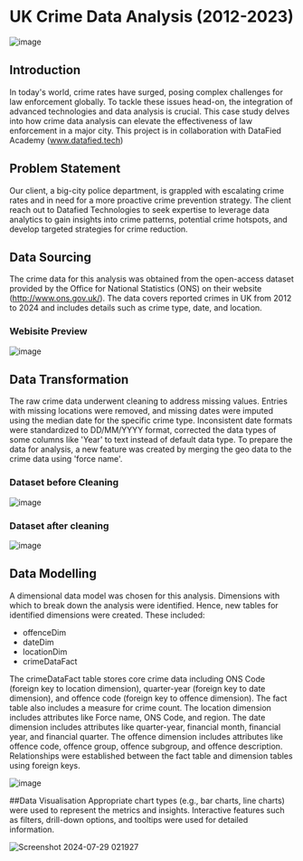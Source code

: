 # UK Crime Data Analysis (2012-2023)

![image](https://github.com/Samuel-Neche/crimeDataAnalysis/assets/117985333/93a6d2a3-5827-4ec6-a31f-1587548dfcdb)


## Introduction
In today's world, crime rates have surged, posing complex challenges for law enforcement globally. To tackle these issues head-on, the integration of advanced technologies and data analysis is crucial. This case study delves into how crime data analysis can elevate the effectiveness of law enforcement in a major city.
This project is in collaboration with DataFied Academy (www.datafied.tech)

## Problem Statement
Our client, a big-city police department, is grappled with escalating crime rates and in need for a more proactive crime prevention strategy. The client reach out to Datafied Technologies to seek expertise to leverage data analytics to gain insights into crime patterns, potential crime hotspots, and develop targeted strategies for crime reduction.

## Data Sourcing
The crime data for this analysis was obtained from the open-access dataset provided by the Office for National Statistics (ONS) on their website (http://www.ons.gov.uk/). The data covers reported crimes in UK from 2012 to 2024 and includes details such as crime type, date, and location.
### Webisite Preview
![image](https://github.com/Samuel-Neche/crimeDataAnalysis/assets/117985333/d3f5a8ec-acbd-4752-953b-6163c8f053c4)


## Data Transformation
The raw crime data underwent cleaning to address missing values. Entries with missing locations were removed, and missing dates were imputed using the median date for the specific crime type. Inconsistent date formats were standardized to DD/MM/YYYY format, corrected the data types of some columns like 'Year' to text instead of default data type. To prepare the data for analysis, a new feature was created by merging the geo data to the crime data using 'force name'.
### Dataset before Cleaning
![image](https://github.com/Samuel-Neche/crimeDataAnalysis/assets/117985333/80f89ff8-9600-4629-ac6e-f295e8320efc)


### Dataset after cleaning
![image](https://github.com/Samuel-Neche/crimeDataAnalysis/assets/117985333/5f084b42-61ee-4725-b3cf-bc4b10ca1923)


## Data Modelling
A dimensional data model was chosen for this analysis. Dimensions with which to break down the analysis were identified. Hence, new tables for identified dimensions were created. These included:

- offenceDim
- dateDim
- locationDim
- crimeDataFact

The crimeDataFact table stores core crime data including ONS Code (foreign key to location dimension), quarter-year (foreign key to date dimension), and offence code (foreign key to offence dimension). The fact table also includes a measure for crime count. The location dimension includes attributes like Force name, ONS Code, and region. The date dimension includes attributes like quarter-year, financial month, financial year, and financial quarter. The offence dimension includes attributes like offence code, offence group, offence subgroup, and offence description. Relationships were established between the fact table and dimension tables using foreign keys.

![image](https://github.com/Samuel-Neche/crimeDataAnalysis/assets/117985333/0a76fc38-4a8e-47bc-8f62-8c6e817fb392)

##Data Visualisation
Appropriate chart types (e.g., bar charts, line charts) were used to represent the metrics and insights. Interactive features such as filters, drill-down options, and tooltips were used for detailed information.

![Screenshot 2024-07-29 021927](https://github.com/user-attachments/assets/06ec1de1-7721-44ca-be2c-1eaf32f86cf1)
